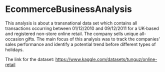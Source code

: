 # EcommerceBusinessAnalysis

This analysis is about a transnational data set which contains all transactions occurring between 01/12/2010 and 09/12/2011 for a UK-based and registered non-store online retail. The company sells unique all-occasion gifts. 
The main focus of this analysis was to track the companies' sales performance and identify a potential trend before different types of holidays. 

The link for the dataset: https://www.kaggle.com/datasets/tunguz/online-retail
